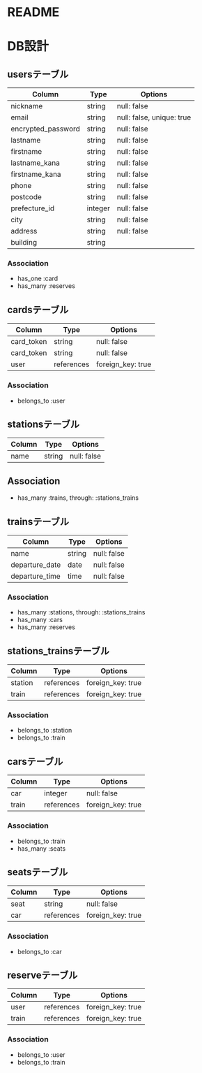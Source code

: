# README

# DB設計
## usersテーブル

|Column|Type|Options|
|------|----|-------|
|nickname|string|null: false|
|email|string|null: false, unique: true|  
|encrypted_password|string|null: false|
|lastname|string|null: false|
|firstname|string|null: false|
|lastname_kana|string|null: false|
|firstname_kana|string|null: false|
|phone|string|null: false|
|postcode|string|null: false|
|prefecture_id|integer|null: false|
|city|string|null: false|
|address|string|null: false|
|building|string||

### Association
- has_one :card
- has_many :reserves

## cardsテーブル

|Column|Type|Options|
|------|----|-------|
|card_token|string|null: false|
|card_token|string|null: false|
|user|references|foreign_key: true|

### Association
- belongs_to :user

## stationsテーブル

|Column|Type|Options|
|------|----|-------|
|name|string|null: false|

## Association
- has_many :trains, through: :stations_trains

## trainsテーブル

|Column|Type|Options|
|------|----|-------|
|name|string|null: false|
|departure_date|date|null: false|
|departure_time|time|null: false|

### Association
- has_many :stations, through: :stations_trains
- has_many :cars
- has_many :reserves

## stations_trainsテーブル

|Column|Type|Options|
|------|----|-------|
|station|references|foreign_key: true|
|train|references|foreign_key: true|

### Association
- belongs_to :station
- belongs_to :train

## carsテーブル
|Column|Type|Options|
|------|----|-------|
|car|integer|null: false|
|train|references|foreign_key: true|

### Association
- belongs_to :train
- has_many :seats

## seatsテーブル

|Column|Type|Options|
|------|----|-------|
|seat|string|null: false|
|car|references|foreign_key: true|

### Association
- belongs_to :car

## reserveテーブル

|Column|Type|Options|
|------|----|-------|
|user|references|foreign_key: true|
|train|references|foreign_key: true|

### Association
- belongs_to :user
- belongs_to :train